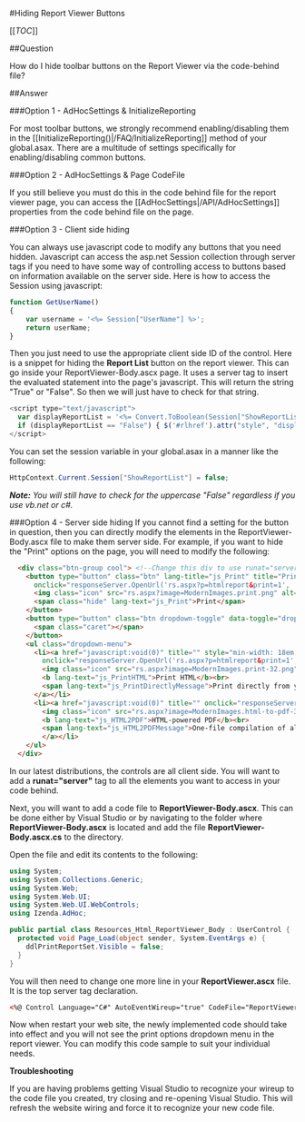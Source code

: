 #Hiding Report Viewer Buttons

[[_TOC_]]

##Question

How do I hide toolbar buttons on the Report Viewer via the code-behind file?

##Answer

###Option 1 - AdHocSettings & InitializeReporting

For most toolbar buttons, we strongly recommend enabling/disabling them in the [[InitializeReporting()|/FAQ/InitializeReporting]] method of your global.asax. There are a multitude of settings specifically for enabling/disabling common buttons. 

###Option 2 - AdHocSettings & Page CodeFile

If you still believe you must do this in the code behind file for the report viewer page, you can access the [[AdHocSettings|/API/AdHocSettings]] properties from the code behind file on the page.

###Option 3 - Client side hiding

You can always use javascript code to modify any buttons that you need hidden. Javascript can access the asp.net Session collection through server tags if you need to have some way of controlling access to buttons based on information available on the server side. Here is how to access the Session using javascript:

```javascript
function GetUserName()
{
    var username = '<%= Session["UserName"] %>';
    return userName;
}
```

Then you just need to use the appropriate client side ID of the control. Here is a snippet for hiding the **Report List** button on the report viewer. This can go inside your ReportViewer-Body.ascx page. It uses a server tag to insert the evaluated statement into the page's javascript. This will return the string "True" or "False". So then we will just have to check for that string.

```javascript
<script type="text/javascript">
  var displayReportList = '<%= Convert.ToBoolean(Session["ShowReportList"]) %>';
  if (displayReportList == "False") { $('#rlhref').attr("style", "display:none;"); }
</script>
```

 You can set the session variable in your global.asax in a manner like the following:

```csharp
HttpContext.Current.Session["ShowReportList"] = false;
```

_**Note:** You will still have to check for the uppercase "False" regardless if you use vb.net or c#._

###Option 4 - Server side hiding
If you cannot find a setting for the button in question, then you can directly modify the elements in the ReportViewer-Body.ascx file to make them server side. For example, if you want to hide the "Print" options on the page, you will need to modify the following:

```html
  <div class="btn-group cool"> <!--Change this div to use runat="server" and id="ddlPrintReportSet"-->
    <button type="button" class="btn" lang-title="js_Print" title="Print" 
      onclick="responseServer.OpenUrl('rs.aspx?p=htmlreport&print=1', 'aspnetForm', '');">
      <img class="icon" src="rs.aspx?image=ModernImages.print.png" alt="Printer" />
      <span class="hide" lang-text="js_Print">Print</span>
    </button>
    <button type="button" class="btn dropdown-toggle" data-toggle="dropdown">
      <span class="caret"></span>
    </button>
    <ul class="dropdown-menu">
      <li><a href="javascript:void(0)" title="" style="min-width: 18em;"
        onclick="responseServer.OpenUrl('rs.aspx?p=htmlreport&print=1', 'aspnetForm', '');">
        <img class="icon" src="rs.aspx?image=ModernImages.print-32.png" alt="" />
        <b lang-text="js_PrintHTML">Print HTML</b><br>
        <span lang-text="js_PrintDirectlyMessage">Print directly from your browser, the fastest way for modern browsers</span>
      </a></li>
      <li><a href="javascript:void(0)" title="" onclick="responseServer.OpenUrlWithModalDialogNewCustomRsUrl('rs.aspx?output=PDF', 'aspnetForm', 'reportFrame', nrvConfig.ResponseServerUrl);">
        <img class="icon" src="rs.aspx?image=ModernImages.html-to-pdf-32.png" alt="" />
        <b lang-text="js_HTML2PDF">HTML-powered PDF</b><br>
        <span lang-text="js_HTML2PDFMessage">One-file compilation of all the report's pages</span>
        </a></li>
    </ul>
  </div>  
```

In our latest distributions, the controls are all client side. You will want to add a **runat="server"** tag to all the elements you want to access in your code behind. 

Next, you will want to add a code file to **ReportViewer-Body.ascx**. This can be done either by Visual Studio or by navigating to the folder where **ReportViewer-Body.ascx** is located and add the file **ReportViewer-Body.ascx.cs** to the directory.

Open the file and edit its contents to the following:

```csharp
using System;
using System.Collections.Generic;
using System.Web;
using System.Web.UI;
using System.Web.UI.WebControls;
using Izenda.AdHoc;

public partial class Resources_Html_ReportViewer_Body : UserControl {
  protected void Page_Load(object sender, System.EventArgs e) {
    ddlPrintReportSet.Visible = false;
  }
}
```

You will then need to change one more line in your **ReportViewer.ascx** file. It is the top server tag declaration.

```html
<%@ Control Language="C#" AutoEventWireup="true" CodeFile="ReportViewer-Body.ascx.cs" Inherits="Resources_Html_ReportViewer_Body" %>
```

Now when restart your web site, the newly implemented code should take into effect and you will not see the print options dropdown menu in the report viewer. You can modify this code sample to suit your individual needs.

**Troubleshooting**

If you are having problems getting Visual Studio to recognize your wireup to the code file you created, try closing and re-opening Visual Studio. This will refresh the website wiring and force it to recognize your new code file.